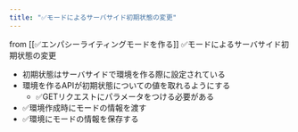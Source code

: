 ```yaml
---
title: "✅モードによるサーバサイド初期状態の変更"
---
```


from [[✅エンパシーライティングモードを作る]]
✅モードによるサーバサイド初期状態の変更
- 初期状態はサーバサイドで環境を作る際に設定されている
- 環境を作るAPIが初期状態についての値を取れるようにする
    - ✅GETリクエストにパラメータをつける必要がある
- ✅環境作成時にモードの情報を渡す
- ✅環境にモードの情報を保存する